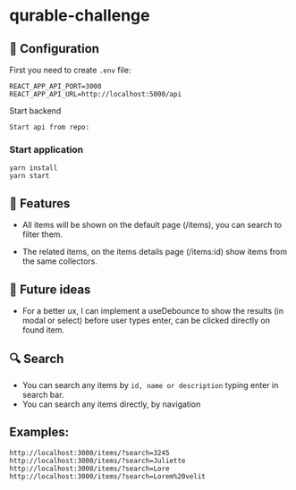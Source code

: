 # qurable-challenge

## 🔨 Configuration

First you need to create `.env` file:

```
REACT_APP_API_PORT=3000
REACT_APP_API_URL=http://localhost:5000/api
```

Start backend

```
Start api from repo:
```

### Start application

```
yarn install
yarn start
```

## 📌 Features

- All items will be shown on the default page (/items), you can search to filter them.

- The related items, on the items details page (/items:id) show items from the same collectors.

## 🔮 Future ideas

- For a better ux, I can implement a useDebounce to show the results (in modal or select) before user types enter, can be clicked directly on found item.

## 🔍 Search

- You can search any items by `id, name or description` typing enter in search bar.
- You can search any items directly, by navigation

## Examples:

```
http://localhost:3000/items/?search=3245
http://localhost:3000/items/?search=Juliette
http://localhost:3000/items/?search=Lore
http://localhost:3000/items/?search=Lorem%20velit
```
